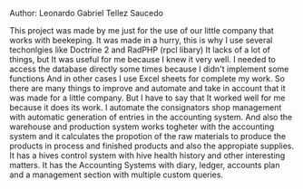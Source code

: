 Author: Leonardo Gabriel Tellez Saucedo

This project was made by me just for the use of our little company that works with beekeping.
It was made in a hurry, this is why I use several techonlgies like Doctrine 2 and RadPHP (rpcl libary)
It lacks of a lot of things, but It was useful for me because I knew it very well.
I needed to access the database directly some times because I didn't implement some functions
And in other cases I use Excel sheets for complete my work.
So there are many things to improve and automate and take in account that it was made for a little company.
But I have to say that It worked well for me because it does its work. 
I automate the consignators shop management with automatic generation of entries in the accounting system.
And also the warehouse and production system works togheter with the accounting system and it calculates the propotion of the raw materials to produce the products in process and finished products and also the appropiate supplies.
It has a hives control system with hive health history and other interesting matters.
It has the Accounting Systems with diary, ledger, accounts plan and a management section with multiple custom queries.
